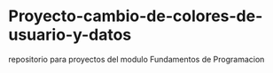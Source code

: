 # Proyecto-cambio-de-colores-de-usuario-y-datos
repositorio para proyectos del modulo Fundamentos de Programacion
